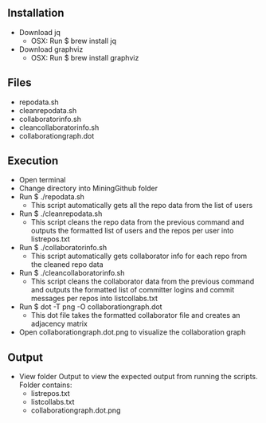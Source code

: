## Installation

 * Download jq
	- OSX: Run $ brew install jq
 * Download graphviz
	- OSX: Run $ brew install graphviz

## Files

 * repodata.sh
 * cleanrepodata.sh
 * collaboratorinfo.sh
 * cleancollaboratorinfo.sh
 * collaborationgraph.dot
 
## Execution

 * Open terminal
 * Change directory into MiningGithub folder
 * Run $ ./repodata.sh
 	- This script automatically gets all the repo data from the list of users
 * Run $ ./cleanrepodata.sh
	- This script cleans the repo data from the previous command and outputs the formatted list of users and the repos per user into listrepos.txt
 * Run $ ./collaboratorinfo.sh
	- This script automatically gets collaborator info for each repo from the cleaned repo data
 * Run $ ./cleancollaboratorinfo.sh
	- This script cleans the collaborator data from the previous command and outputs the formatted list of committer logins and commit messages per repos into listcollabs.txt
 * Run $ dot -T png -O collaborationgraph.dot
	- This dot file takes the formatted collaborator file and creates an adjacency matrix
 * Open collaborationgraph.dot.png to visualize the collaboration graph

## Output

 * View folder Output to view the expected output from running the scripts. Folder contains:
	- listrepos.txt
	- listcollabs.txt
	- collaborationgraph.dot.png